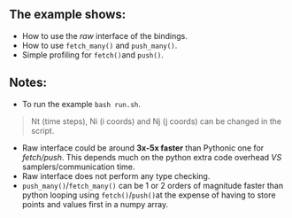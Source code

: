 ## The example shows:
- How to use the *raw* interface of the bindings.
- How to use `fetch_many()` and `push_many()`.
- Simple profiling for `fetch()`and `push()`.

## Notes:
- To run the example `bash run.sh`. 

> Nt (time steps), Ni (i coords) and Nj (j coords) can be changed in the script.

- Raw interface could be around  **3x-5x faster** than Pythonic one for *fetch/push*. This depends much on the python extra code overhead *VS* samplers/communication time.
- Raw interface does not perform any type checking.
- `push_many()`/`fetch_many()` can be 1 or 2 orders of magnitude faster than python looping using `fetch()`/`push()`at the expense of having to store points and values first in a numpy array.

